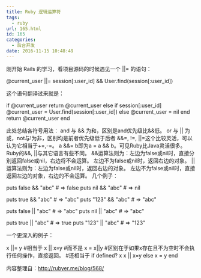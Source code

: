 ```yaml
---
title: Ruby 逻辑运算符
tags:
  - ruby
url: 165.html
id: 165
categories:
  - 后台开发
date: 2016-11-15 10:48:49
---
```


刚开始 Rails 的学习，看项目源码的时候遇见一个 ||= 的语句：

@current\_user ||= session\[:user\_id\] && User.find(session\[:user_id\])

这个语句翻译过来就是：

if @current_user
   return @current_user
else
   if session\[:user_id\]
      @current\_user = User.find(session\[:user\_id\])
   else
      @current_user = nil
   end
   return @current_user
end

此处总结各符号用法： and 与 && 为和，区别是and优先级比&&低。 or 与 || 为或，not与!为非，区别均是前者优先级低于后者 &&=, !=, ||=这个比较灵活，可以认为它相当于+=,-=。 a &&= b即为a = a && b。可见Ruby比Java灵活很多。 Ruby的&&, ||与其它语言有些不同。 &&运算法则为：左边为false或nil时，直接分别返回false或nil，右边将不会运算。 左边不为false或nil时，返回右边的对象。 ||运算法则为：左边为false或nil时，返回右边的对象。 左边不为false或nil时，直接返回左边的对象，右边的不会运算。 几个例子：

puts false && "abc"      # => false
puts nil   && "abc"      # => nil

puts true  && "abc"      # => "abc"
puts "123" && "abc"      # => "abc"

puts false || "abc"      # => "abc"
puts nil   || "abc"      # => "abc"

puts true  || "abc"      # => true
puts "123" || "abc"      # => "123"

一个更深入的例子：

x ||= y
#相当于
x || x=y
#而不是
x = x||y
#区别在于如果x存在且不为空时不会执行任何操作，直接返回。
#还相当于
if defined? x
    x || x=y
else
    x = y
end

内容整理自：http://rubyer.me/blog/568/